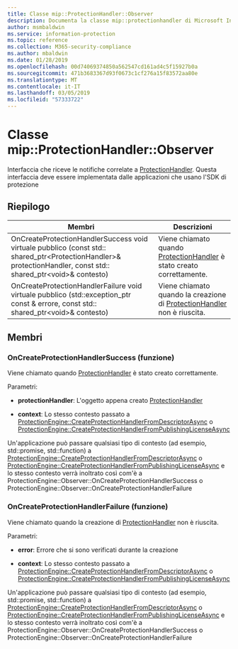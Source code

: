 ```yaml
---
title: Classe mip::ProtectionHandler::Observer
description: Documenta la classe mip::protectionhandler di Microsoft Information Protection (MIP) SDK.
author: msmbaldwin
ms.service: information-protection
ms.topic: reference
ms.collection: M365-security-compliance
ms.author: mbaldwin
ms.date: 01/28/2019
ms.openlocfilehash: 00d74069374850a562547cd161ad4c5f15927b0a
ms.sourcegitcommit: 471b3683367d93f0673c1cf276a15f83572aa80e
ms.translationtype: MT
ms.contentlocale: it-IT
ms.lasthandoff: 03/05/2019
ms.locfileid: "57333722"
---
```

# <a name="class-mipprotectionhandlerobserver"></a>Classe mip::ProtectionHandler::Observer 
Interfaccia che riceve le notifiche correlate a [ProtectionHandler](class_mip_protectionhandler.md).
Questa interfaccia deve essere implementata dalle applicazioni che usano l'SDK di protezione
  
## <a name="summary"></a>Riepilogo
 Membri                        | Descrizioni                                
--------------------------------|---------------------------------------------
OnCreateProtectionHandlerSuccess void virtuale pubblico (const std:: shared_ptr\<ProtectionHandler\>& protectionHandler, const std:: shared_ptr\<void\>& contesto)  |  Viene chiamato quando [ProtectionHandler](class_mip_protectionhandler.md) è stato creato correttamente.
OnCreateProtectionHandlerFailure void virtuale pubblico (std::exception_ptr const & errore, const std:: shared_ptr\<void\>& contesto)  |  Viene chiamato quando la creazione di [ProtectionHandler](class_mip_protectionhandler.md) non è riuscita.
  
## <a name="members"></a>Membri
  
### <a name="oncreateprotectionhandlersuccess-function"></a>OnCreateProtectionHandlerSuccess (funzione)
Viene chiamato quando [ProtectionHandler](class_mip_protectionhandler.md) è stato creato correttamente.

Parametri:  
* **protectionHandler**: L'oggetto appena creato [ProtectionHandler](class_mip_protectionhandler.md)


* **context**: Lo stesso contesto passato a [ProtectionEngine::CreateProtectionHandlerFromDescriptorAsync](class_mip_protectionengine.md#createprotectionhandlerfromdescriptorasync-function) o [ProtectionEngine::CreateProtectionHandlerFromPublishingLicenseAsync](class_mip_protectionengine.md#createprotectionhandlerfrompublishinglicenseasync-function)


Un'applicazione può passare qualsiasi tipo di contesto (ad esempio, std::promise, std::function) a [ProtectionEngine::CreateProtectionHandlerFromDescriptorAsync](class_mip_protectionengine.md#createprotectionhandlerfromdescriptorasync-function) o [ProtectionEngine::CreateProtectionHandlerFromPublishingLicenseAsync](class_mip_protectionengine.md#createprotectionhandlerfrompublishinglicenseasync-function) e lo stesso contesto verrà inoltrato così com'è a ProtectionEngine::Observer::OnCreateProtectionHandlerSuccess o ProtectionEngine::Observer::OnCreateProtectionHandlerFailure
  
### <a name="oncreateprotectionhandlerfailure-function"></a>OnCreateProtectionHandlerFailure (funzione)
Viene chiamato quando la creazione di [ProtectionHandler](class_mip_protectionhandler.md) non è riuscita.

Parametri:  
* **error**: Errore che si sono verificati durante la creazione 


* **context**: Lo stesso contesto passato a [ProtectionEngine::CreateProtectionHandlerFromDescriptorAsync](class_mip_protectionengine.md#createprotectionhandlerfromdescriptorasync-function) o [ProtectionEngine::CreateProtectionHandlerFromPublishingLicenseAsync](class_mip_protectionengine.md#createprotectionhandlerfrompublishinglicenseasync-function)


Un'applicazione può passare qualsiasi tipo di contesto (ad esempio, std::promise, std::function) a [ProtectionEngine::CreateProtectionHandlerFromDescriptorAsync](class_mip_protectionengine.md#createprotectionhandlerfromdescriptorasync-function) o [ProtectionEngine::CreateProtectionHandlerFromPublishingLicenseAsync](class_mip_protectionengine.md#createprotectionhandlerfrompublishinglicenseasync-function) e lo stesso contesto verrà inoltrato così com'è a ProtectionEngine::Observer::OnCreateProtectionHandlerSuccess o ProtectionEngine::Observer::OnCreateProtectionHandlerFailure
